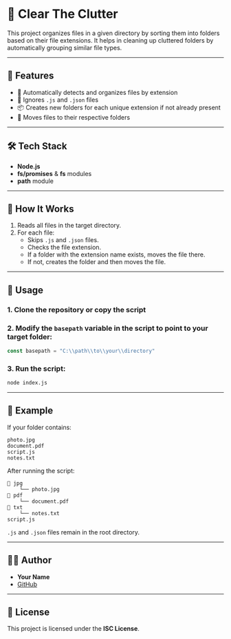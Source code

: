 # 🧹 Clear The Clutter

This project organizes files in a given directory by sorting them into folders based on their file extensions. It helps in cleaning up cluttered folders by automatically grouping similar file types.

---

## 📁 Features

- 📂 Automatically detects and organizes files by extension
- 🧠 Ignores `.js` and `.json` files
- 📦 Creates new folders for each unique extension if not already present
- 🔄 Moves files to their respective folders

---

## 🛠️ Tech Stack

- **Node.js**
- **fs/promises** & **fs** modules
- **path** module

---

## 📂 How It Works

1. Reads all files in the target directory.
2. For each file:
   - Skips `.js` and `.json` files.
   - Checks the file extension.
   - If a folder with the extension name exists, moves the file there.
   - If not, creates the folder and then moves the file.

---

## 🧪 Usage

### 1. Clone the repository or copy the script

### 2. Modify the `basepath` variable in the script to point to your target folder:
```js
const basepath = "C:\\path\\to\\your\\directory"
```

### 3. Run the script:
```bash
node index.js
```

---

## 🔐 Example

If your folder contains:
```
photo.jpg
document.pdf
script.js
notes.txt
```

After running the script:
```
📁 jpg
    └── photo.jpg
📁 pdf
    └── document.pdf
📁 txt
    └── notes.txt
script.js
```

`.js` and `.json` files remain in the root directory.

---

## 👨‍💻 Author

- **Your Name**
- [GitHub](https://github.com/your-username)

---

## 📄 License

This project is licensed under the **ISC License**.
